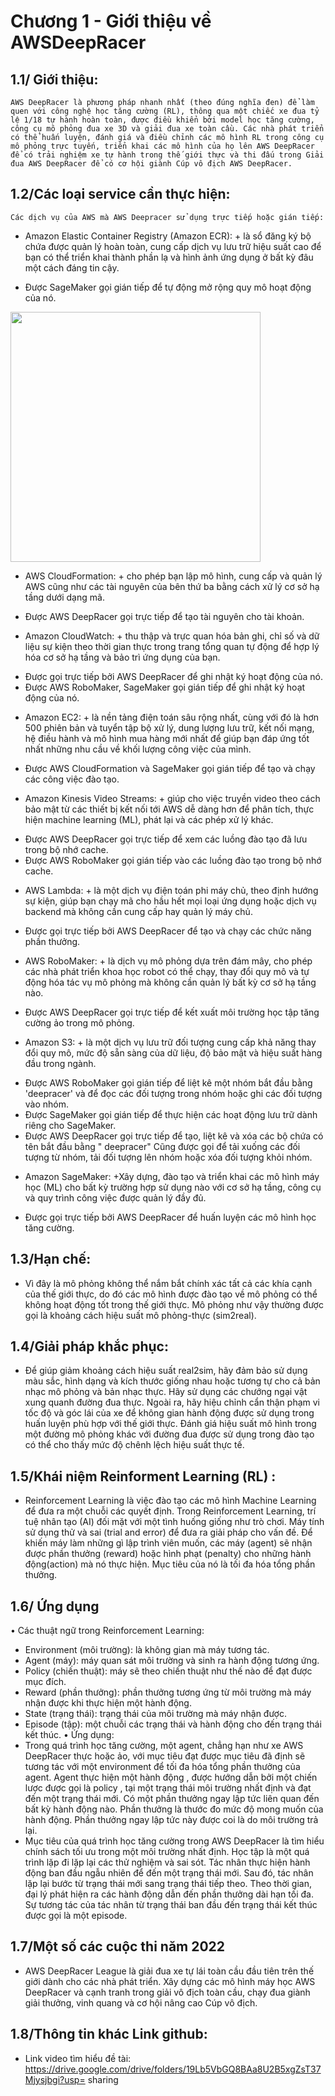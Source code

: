 # Chương 1 - Giới thiệu về AWSDeepRacer
## 1.1/ Giới thiệu:
    AWS DeepRacer là phương pháp nhanh nhất (theo đúng nghĩa đen) để làm quen với công nghệ học tăng cường (RL), thông qua một chiếc xe đua tỷ lệ 1/18 tự hành hoàn toàn, được điều khiển bởi model học tăng cường, công cụ mô phỏng đua xe 3D và giải đua xe toàn cầu. Các nhà phát triển có thể huấn luyện, đánh giá và điều chỉnh các mô hình RL trong công cụ mô phỏng trực tuyến, triển khai các mô hình của họ lên AWS DeepRacer để có trải nghiệm xe tự hành trong thế giới thực và thi đấu trong Giải đua AWS DeepRacer để có cơ hội giành Cúp vô địch AWS DeepRacer.
## 1.2/Các loại service cần thực hiện:
    Các dịch vụ của AWS mà AWS Deepracer sử dụng trực tiếp hoặc gián tiếp:
- Amazon Elastic Container Registry (Amazon ECR): + là sổ đăng ký bộ chứa được quản lý hoàn toàn, cung cấp dịch vụ lưu trữ hiệu suất cao để bạn có thể triển khai thành phần lạ và hình ảnh ứng dụng ở bất kỳ đâu một cách đáng tin cậy.
+ Được SageMaker gọi gián tiếp để tự động mở rộng quy mô hoạt động của nó.
<img src = "https://github.com/thang1610200/AWS-DeepRacer/blob/main/Ch%C6%B0%C6%A1ng%201%20-%20Gi%E1%BB%9Bi%20thi%E1%BB%87u%20v%E1%BB%81%20AWSDeepRacer/img/AWS%20ECR.png" width = "400">

- AWS CloudFormation: + cho phép bạn lập mô hình, cung cấp và quản lý AWS cũng như các tài nguyên của bên thứ ba bằng cách xử lý cơ sở hạ tầng dưới dạng mã.
+ Được AWS DeepRacer gọi trực tiếp để tạo tài nguyên cho tài khoản.

-	Amazon CloudWatch: + thu thập và trực quan hóa bản ghi, chỉ số và dữ liệu sự kiện theo thời gian thực trong trang tổng quan tự động để hợp lý hóa cơ sở hạ tầng và bảo trì ứng dụng của bạn.
 + Được gọi trực tiếp bởi AWS DeepRacer để ghi nhật ký hoạt động của nó.
 + Được AWS RoboMaker, SageMaker gọi gián tiếp để ghi nhật ký hoạt động của nó.

 -	Amazon EC2: + là nền tảng điện toán sâu rộng nhất, cùng với đó là hơn 500 phiên bản và tuyển tập bộ xử lý, dung lượng lưu trữ, kết nối mạng, hệ điều hành và mô hình mua hàng mới nhất để giúp bạn đáp ứng tốt nhất những nhu cầu về khối lượng công việc của mình.
+ Được AWS CloudFormation và SageMaker gọi gián tiếp để tạo và chạy các công việc đào tạo.


-	Amazon Kinesis Video Streams: + giúp cho việc truyền video theo cách bảo mật từ các thiết bị kết nối tới AWS dễ dàng hơn để phân tích, thực hiện machine learning (ML), phát lại và các phép xử lý khác.
+ Được AWS DeepRacer gọi trực tiếp để xem các luồng đào tạo đã lưu trong bộ nhớ cache.
+ Được AWS RoboMaker gọi gián tiếp vào các luồng đào tạo trong bộ nhớ cache.


-	AWS Lambda: + là một dịch vụ điện toán phi máy chủ, theo định hướng sự kiện, giúp bạn chạy mã cho hầu hết mọi loại ứng dụng hoặc dịch vụ backend mà không cần cung cấp hay quản lý máy chủ.
+ Được gọi trực tiếp bởi AWS DeepRacer để tạo và chạy các chức năng phần thưởng.


-	AWS RoboMaker: + là dịch vụ mô phỏng dựa trên đám mây, cho phép các nhà phát triển khoa học robot có thể chạy, thay đổi quy mô và tự động hóa tác vụ mô phỏng mà không cần quản lý bất kỳ cơ sở hạ tầng nào.
+ Được AWS DeepRacer gọi trực tiếp để kết xuất môi trường học tập tăng cường ảo trong mô phỏng.


-	Amazon S3: + là một dịch vụ lưu trữ đối tượng cung cấp khả năng thay đổi quy mô, mức độ sẵn sàng của dữ liệu, độ bảo mật và hiệu suất hàng đầu trong ngành.
+ Được AWS RoboMaker gọi gián tiếp để liệt kê một nhóm bắt đầu bằng 
'deepracer' và để đọc các đối tượng trong nhóm hoặc ghi các đối tượng vào nhóm.
+ Được SageMaker gọi gián tiếp để thực hiện các hoạt động lưu trữ dành riêng cho SageMaker.
+ Được AWS DeepRacer gọi trực tiếp để tạo, liệt kê và xóa các bộ chứa có tên bắt đầu bằng " deepracer" Cũng được gọi để tải xuống các đối tượng từ nhóm, tải đối tượng lên nhóm hoặc xóa đối tượng khỏi nhóm.


-	Amazon SageMaker: +Xây dựng, đào tạo và triển khai các mô hình máy học (ML) cho bất kỳ trường hợp sử dụng nào với cơ sở hạ tầng, công cụ và quy trình công việc được quản lý đầy đủ.
+ Được gọi trực tiếp bởi AWS DeepRacer để huấn luyện các mô hình học tăng cường.


## 1.3/Hạn chế:
- Vì đây là mô phỏng không thể nắm bắt chính xác tất cả các khía cạnh của thế giới thực, do đó các mô hình được đào tạo về mô phỏng có thể không hoạt động tốt trong thế giới thực. Mô phỏng như vậy thường được gọi là khoảng cách hiệu suất mô phỏng-thực (sim2real).

## 1.4/Giải pháp khắc phục:
-	Để giúp giảm khoảng cách hiệu suất real2sim, hãy đảm bảo sử dụng màu sắc, hình dạng và kích thước giống nhau hoặc tương tự cho cả bản nhạc mô phỏng và bản nhạc thực. Hãy sử dụng các chướng ngại vật xung quanh đường đua thực. Ngoài ra, hãy hiệu chỉnh cẩn thận phạm vi tốc độ và góc lái của xe để không gian hành động được sử dụng trong huấn luyện phù hợp với thế giới thực. Đánh giá hiệu suất mô hình trong một đường mô phỏng khác với đường đua được sử dụng trong đào tạo có thể cho thấy mức độ chênh lệch hiệu suất thực tế.

## 1.5/Khái niệm Reinforment Learning (RL) :
-	Reinforcement Learning là việc đào tạo các mô hình Machine Learning để đưa ra một chuỗi các quyết định. Trong Reinforcement Learning, trí tuệ nhân tạo (AI) đối mặt với một tình huống giống như trò chơi. Máy tính sử dụng thử và sai (trial and error) để đưa ra giải pháp cho vấn đề. Để khiến máy làm những gì lập trình viên muốn, các máy (agent) sẽ nhận được phần thưởng (reward) hoặc hình phạt (penalty) cho những hành động(action) mà nó thực hiện. Mục tiêu của nó là tối đa hóa tổng phần thưởng.

## 1.6/ Ứng dụng 
•	Các thuật ngữ trong  Reinforcement Learning:
-	Environment (môi trường): là không gian mà máy tương tác.
-	Agent (máy): máy quan sát môi trường và sinh ra hành động tương ứng.
-	Policy (chiến thuật): máy sẽ theo chiến thuật như thế nào để đạt được mục đích.
-	Reward (phần thưởng): phần thưởng tương ứng từ môi trường mà máy nhận được khi thực hiện một hành động.
-	State (trạng thái): trạng thái của môi trường mà máy nhận được.
-	Episode (tập): một chuỗi các trạng thái và hành động cho đến trạng thái kết thúc.
•	Ứng dụng:
-	Trong quá trình học tăng cường, một agent, chẳng hạn như xe AWS DeepRacer thực hoặc ảo, với mục tiêu đạt được mục tiêu đã định sẽ tương tác với một environment để tối đa hóa tổng phần thưởng của agent. Agent thực hiện một hành động , được hướng dẫn bởi một chiến lược được gọi là policy , tại một trạng thái môi trường nhất định và đạt đến một trạng thái mới. Có một phần thưởng ngay lập tức liên quan đến bất kỳ hành động nào. Phần thưởng là thước đo mức độ mong muốn của hành động. Phần thưởng ngay lập tức này được coi là do môi trường trả lại.
-	Mục tiêu của quá trình học tăng cường trong AWS DeepRacer là tìm hiểu chính sách tối ưu trong một môi trường nhất định. Học tập là một quá trình lặp đi lặp lại các thử nghiệm và sai sót. Tác nhân thực hiện hành động ban đầu ngẫu nhiên để đến một trạng thái mới. Sau đó, tác nhân lặp lại bước từ trạng thái mới sang trạng thái tiếp theo. Theo thời gian, đại lý phát hiện ra các hành động dẫn đến phần thưởng dài hạn tối đa. Sự tương tác của tác nhân từ trạng thái ban đầu đến trạng thái kết thúc được gọi là một episode.

## 1.7/Một số các cuộc thi năm 2022
-	AWS DeepRacer League là giải đua xe tự lái toàn cầu đầu tiên trên thế giới dành cho các nhà phát triển. Xây dựng các mô hình máy học AWS DeepRacer và cạnh tranh trong giải vô địch toàn cầu, chạy đua giành giải thưởng, vinh quang và cơ hội nâng cao Cúp vô địch.

## 1.8/Thông tin khác Link github: 
- Link video tìm hiểu đề tài: https://drive.google.com/drive/folders/19Lb5VbGQ8BAa8U2B5xgZsT37Mjysjbgi?usp= sharing